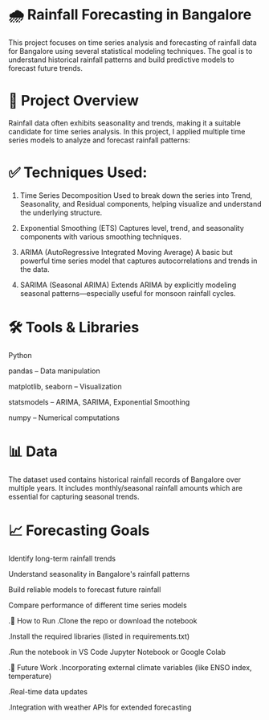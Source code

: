 # 🌧️ Rainfall Forecasting in Bangalore
This project focuses on time series analysis and forecasting of rainfall data for Bangalore using several statistical modeling techniques. The goal is to understand historical rainfall patterns and build predictive models to forecast future trends.

# 📂 Project Overview
Rainfall data often exhibits seasonality and trends, making it a suitable candidate for time series analysis. In this project, I applied multiple time series models to analyze and forecast rainfall patterns:

# ✅ Techniques Used:
1. Time Series Decomposition
Used to break down the series into Trend, Seasonality, and Residual components, helping visualize and understand the underlying structure.

2. Exponential Smoothing (ETS)
Captures level, trend, and seasonality components with various smoothing techniques.

3. ARIMA (AutoRegressive Integrated Moving Average)
A basic but powerful time series model that captures autocorrelations and trends in the data.

4. SARIMA (Seasonal ARIMA)
Extends ARIMA by explicitly modeling seasonal patterns—especially useful for monsoon rainfall cycles.


# 🛠️ Tools & Libraries
Python

pandas – Data manipulation

matplotlib, seaborn – Visualization

statsmodels – ARIMA, SARIMA, Exponential Smoothing

numpy – Numerical computations

# 📊 Data
The dataset used contains historical rainfall records of Bangalore over multiple years. It includes monthly/seasonal rainfall amounts which are essential for capturing seasonal trends.

# 📈 Forecasting Goals
Identify long-term rainfall trends

Understand seasonality in Bangalore's rainfall patterns

Build reliable models to forecast future rainfall

Compare performance of different time series models

.📎 How to Run
.Clone the repo or download the notebook

.Install the required libraries (listed in requirements.txt)

.Run the notebook in VS Code Jupyter Notebook or Google Colab

.📍 Future Work
.Incorporating external climate variables (like ENSO index, temperature)

.Real-time data updates

.Integration with weather APIs for extended forecasting
